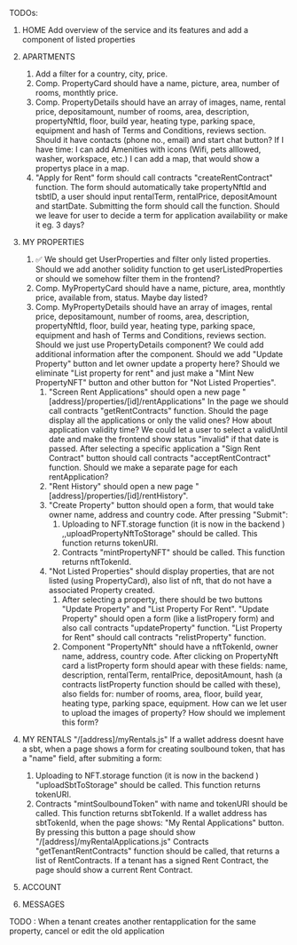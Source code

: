 TODOs:

1. HOME
   Add overview of the service and its features and add a component of listed properties
2. APARTMENTS

    1. Add a filter for a country, city, price.
    2. Comp. PropertyCard should have a name, picture, area, number of rooms, monthtly price.
    3. Comp. PropertyDetails should have an array of images, name, rental price, depositamount, number of rooms, area, description, propertyNftId, floor, build year, heating type, parking space, equipment and hash of Terms and Conditions, reviews section.
       Should it have contacts (phone no., email) and start chat button?
       If I have time:
       I can add Amenities with icons (Wifi, pets alllowed, washer, workspace, etc.)
       I can add a map, that would show a propertys place in a map.
    4. "Apply for Rent" form should call contracts "createRentContract" function.
       The form should automatically take propertyNftId and tsbtID, a user should input rentalTerm, rentalPrice, depositAmount and startDate.
       Submitting the form should call the function.
       Should we leave for user to decide a term for application availability or make it eg. 3 days?

3. MY PROPERTIES

    1. ✅ We should get UserProperties and filter only listed properties. Should we add another solidity function to get userListedProperties or should we somehow filter them in the frontend?
    2. Comp. MyPropertyCard should have a name, picture, area, monthtly price, available from, status. Maybe day listed?
    3. Comp. MyPropertyDetails should have an array of images, rental price, depositamount, number of rooms, area, description, propertyNftId, floor, build year, heating type, parking space, equipment and hash of Terms and Conditions, reviews section.
       Should we just use PropertyDetails component? We could add additional information after the component.
       Should we add "Update Property" button and let owner update a property here?
       Should we eliminate "List property for rent" and just make a "Mint New PropertyNFT" button and other button for "Not Listed Properties".
        1. "Screen Rent Applications" should open a new page "[address]/properties/[id]/rentApplications"
           In the page we should call contracts "getRentContracts" function. Should the page display all the applications or only the valid ones? How about application validity time?
           We could let a user to select a validUntil date and make the frontend show status "invalid" if that date is passed.
           After selecting a specific application a "Sign Rent Contract" button should call contracts "acceptRentContract" function.
           Should we make a separate page for each rentApplication?
        2. "Rent History" should open a new page "[address]/properties/[id]/rentHistory".
        3. "Create Property" button should open a form, that would take owner name, address and country code. After pressing "Submit":
            1. Uploading to NFT.storage function (it is now in the backend ) ,,uploadPropertyNftToStorage" should be called. This function returns tokenURI.
            2. Contracts "mintPropertyNFT" should be called. This function returns nftTokenId.
        4. "Not Listed Properties" should display properties, that are not listed (using PropertyCard), also list of nft, that do not have a associated Property created.
            1. After selecting a property, there should be two buttons "Update Property" and "List Property For Rent".
               "Update Property" should open a form (like a listPropery form) and also call contracts "updateProperty" function.
               "List Property for Rent" should call contracts "relistProperty" function.
            2. Component "PropertyNft" should have a nftTokenId, owner name, address, country code.
               After clicking on PropertyNft card a listProperty form should apear with these fields:
               name, description, rentalTerm, rentalPrice, depositAmount, hash (a contracts listProperty function should be called with these),
               also fields for: number of rooms, area, floor, build year, heating type, parking space, equipment.
               How can we let user to upload the images of property?
               How should we implement this form?

4. MY RENTALS "/[address]/myRentals.js"
   If a wallet address doesnt have a sbt, when a page shows a form for creating soulbound token, that has a "name" field, after submiting a form:

    1. Uploading to NFT.storage function (it is now in the backend ) "uploadSbtToStorage" should be called. This function returns tokenURI.
    2. Contracts "mintSoulboundToken" with name and tokenURI should be called. This function returns sbtTokenId.
       If a wallet address has sbtTokenId, when the page shows:
       "My Rental Applications" button. By pressing this button a page should show "/[address]/myRentalApplications.js"
       Contracts "getTenantRentContracts" function should be called, that returns a list of RentContracts.
       If a tenant has a signed Rent Contract, the page should show a current Rent Contract.

5. ACCOUNT
6. MESSAGES

TODO :
When a tenant creates another rentapplication for the same property, cancel or edit the old application
